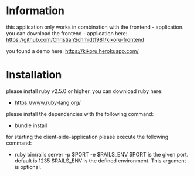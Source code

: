 # Information

this application only works in combination with the
frontend - application. you can download the frontend - 
application here:
https://github.com/ChristianSchmidt1981/kikoru-frontend

you found a demo here:
https://kikoru.herokuapp.com/

# Installation

please install ruby v2.5.0 or higher. 
you can download ruby here:
- https://www.ruby-lang.org/

please install the dependencies with the following command:
- bundle install

for starting the client-side-application please execute the
following command:
- ruby bin/rails server -p $PORT -e $RAILS_ENV
$PORT is the given port. default is 1235
$RAILS_ENV is the defined environment. This argument is optional.
